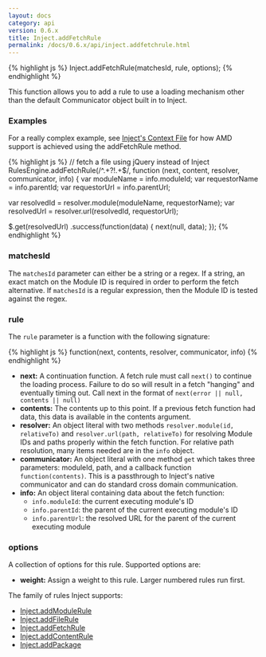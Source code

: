 ```yaml
---
layout: docs
category: api
version: 0.6.x
title: Inject.addFetchRule
permalink: /docs/0.6.x/api/inject.addfetchrule.html
---
```


{% highlight js %}
Inject.addFetchRule(matchesId, rule, options);
{% endhighlight %}

This function allows you to add a rule to use a loading mechanism other than the default Communicator object built in to Inject.

### Examples
For a really complex example, see [Inject's Context File](https://raw.github.com/linkedin/inject/master/src/includes/context.js) for how AMD support is achieved using the addFetchRule method.

{% highlight js %}
// fetch a file using jQuery instead of Inject
RulesEngine.addFetchRule(/^.+?\!.+$/, function (next, content, resolver, communicator, info) {
  var moduleName = info.moduleId;
  var requestorName = info.parentId;
  var requestorUrl = info.parentUrl;
  
  var resolvedId = resolver.module(moduleName, requestorName);
  var resolvedUrl = resolver.url(resolvedId, requestorUrl);
  
  $.get(resolvedUrl)
  .success(function(data) {
    next(null, data);
  });
{% endhighlight %}

### matchesId
The `matchesId` parameter can either be a string or a regex. If a string, an exact match on the Module ID is required in order to perform the fetch alternative. If `matchesId` is a regular expression, then the Module ID is tested against the regex.

### rule
The `rule` parameter is a function with the following signature:

{% highlight js %}
function(next, contents, resolver, communicator, info)
{% endhighlight %}

* **next:** A continuation function. A fetch rule must call `next()` to continue the loading process. Failure to do so will result in a fetch "hanging" and eventually timing out. Call next in the format of `next(error || null, contents || null)`
* **contents:** The contents up to this point. If a previous fetch function had data, this data is available in the contents argument.
* **resolver:** An object literal with two methods `resolver.module(id, relativeTo)` and `resolver.url(path, relativeTo)` for resolving Module IDs and paths properly within the fetch function. For relative path resolution, many items needed are in the `info` object.
* **communicator:** An object literal with one method `get` which takes three parameters: moduleId, path, and a callback function `function(contents)`. This is a passthrough to Inject's native communicator and can do standard cross domain communication.
* **info:** An object literal containing data about the fetch function:
  * `info.moduleId`: the current executing module's ID
  * `info.parentId`: the parent of the current executing module's ID
  * `info.parentUrl`: the resolved URL for the parent of the current executing module

### options
A collection of options for this rule. Supported options are:

* **weight:** Assign a weight to this rule. Larger numbered rules run first.

The family of rules Inject supports:

* [Inject.addModuleRule](/docs/0.6.x/api/inject.addmodulerule.html)
* [Inject.addFileRule](/docs/0.6.x/api/inject.addfilerule.html)
* [Inject.addFetchRule](/docs/0.6.x/api/inject.addfetchrule.html)
* [Inject.addContentRule](/docs/0.6.x/api/inject.addcontentrule.html)
* [Inject.addPackage](/docs/0.6.x/api/inject.addpackage.html)
